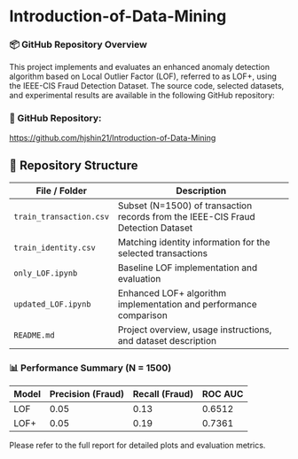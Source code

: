 # Introduction-of-Data-Mining

### 📦 GitHub Repository Overview

This project implements and evaluates an enhanced anomaly detection algorithm based on Local Outlier Factor (LOF), referred to as LOF+, using the IEEE-CIS Fraud Detection Dataset. The source code, selected datasets, and experimental results are available in the following GitHub repository:

###  🔗 GitHub Repository:
https://github.com/hjshin21/Introduction-of-Data-Mining

## 📁 Repository Structure

| File / Folder         | Description                                                              |
|-----------------------|--------------------------------------------------------------------------|
| `train_transaction.csv` | Subset (N=1500) of transaction records from the IEEE-CIS Fraud Detection Dataset |
| `train_identity.csv`    | Matching identity information for the selected transactions             |
| `only_LOF.ipynb`        | Baseline LOF implementation and evaluation                             |
| `updated_LOF.ipynb`     | Enhanced LOF+ algorithm implementation and performance comparison       |
| `README.md`             | Project overview, usage instructions, and dataset description           |


### 📊 Performance Summary (N = 1500)

| Model  | Precision (Fraud) | Recall (Fraud) | ROC AUC |
|--------|-------------------|----------------|---------|
| LOF    | 0.05              | 0.13           | 0.6512  |
| LOF+   | 0.05              | 0.19           | 0.7361  |

Please refer to the full report for detailed plots and evaluation metrics.
